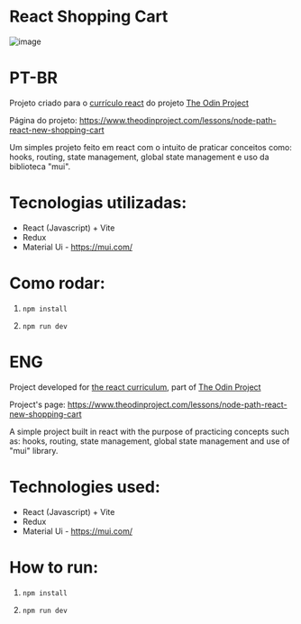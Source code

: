 # React Shopping Cart

![image](https://github.com/user-attachments/assets/563bff3d-2c41-4655-b1a8-abb0047ee093)

# PT-BR

Projeto criado para o [currículo react](https://www.theodinproject.com/paths/full-stack-javascript/courses/react) do projeto [The Odin Project](https://www.theodinproject.com/dashboard)

Página do projeto: https://www.theodinproject.com/lessons/node-path-react-new-shopping-cart

Um simples projeto feito em react com o intuito de praticar conceitos como: hooks, routing, state management, global state management e uso da biblioteca "mui".

# Tecnologias utilizadas:
- React (Javascript) + Vite
- Redux
- Material Ui - [<https://mui.com/>](https://mui.com/)

# Como rodar:

1) `npm install`

2) `npm run dev`

# ENG

Project developed for [the react curriculum](https://www.theodinproject.com/paths/full-stack-javascript/courses/react), part of [The Odin Project](https://www.theodinproject.com/dashboard)

Project's page: https://www.theodinproject.com/lessons/node-path-react-new-shopping-cart

A simple project built in react with the purpose of practicing concepts such as: hooks, routing, state management, global state management and use of "mui" library.

# Technologies used:
- React (Javascript) + Vite
- Redux
- Material Ui - [<https://mui.com/>](https://mui.com/)

# How to run:

1) `npm install`

2) `npm run dev`
